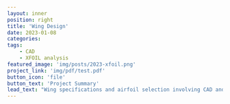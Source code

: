 ```yaml
---
layout: inner
position: right
title: 'Wing Design'
date: 2023-01-08
categories: 
tags: 
    - CAD
    - XFOIL analysis
featured_image: 'img/posts/2023-xfoil.png'
project_link: 'img/pdf/test.pdf'
button_icon: 'file'
button_text: 'Project Summary'
lead_text: "Wing specifications and airfoil selection involving CAD and XFOIL anlaysis done in XFLR5"
---
```

